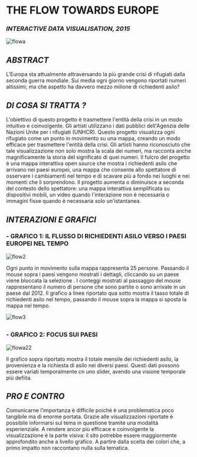 # THE FLOW TOWARDS EUROPE
### _INTERACTIVE DATA VISUALISATION, 2015_



![flowa](https://user-images.githubusercontent.com/101175806/175834673-7bb396cd-b260-4221-b3ed-929d4ed68160.png)




## _ABSTRACT_


L'Europa sta attualmente attraversando la più grande crisi di rifugiati dalla seconda guerra mondiale. 
Sui media ogni giorno vengono riportati numeri altissimi; ma che aspetto ha davvero mezzo milione di richiedenti asilo? 

##


## _DI COSA SI TRATTA ?_



L'obiettivo di questo progetto è trasmettere l'entità della crisi in un modo intuitivo e coinvolgente. 
Gli artisti utilizzano i dati pubblici dell'Agenzia delle Nazioni Unite per i rifugiati (UNHCR).
Questo progetto visualizza ogni rifugiato come un punto in movimento su una mappa, creando un modo efficace per trasmettere l'entità della crisi.
Gli artisti hanno riconosciuto che tale visualizzazione non solo mostra la scala dei numeri,
ma racconta anche magnificamente la storia del significato di quei numeri.
Il fulcro del progetto è una mappa interattiva open source che mostra i richiedenti asilo che arrivano nei paesi europei,
una mappa che consente allo spettatore di osservare i cambiamenti nel tempo e di scavare più a fondo nei luoghi e nei momenti che li sorprendono.
Il progetto aumenta o diminuisce a seconda del contesto dello spettatore:
una mappa interattiva semplificata su dispositivi mobili, un video quando l'interazione non è necessaria o immagini fisse quando è necessaria solo un'istantanea.



## _INTERAZIONI E GRAFICI_

###  - GRAFICO 1: IL FLUSSO DI RICHIEDENTI ASILO VERSO I PAESI EUROPEI NEL TEMPO

![flow2](https://user-images.githubusercontent.com/101175806/175834517-0e4b8326-86fb-47ad-b0d1-7454f5453deb.PNG)

Ogni punto in movimento sulla mappa rappresenta 25 persone. 
Passando il mouse sopra i paesi vengono mostrati i dettagli, 
cliccando su un paese viene bloccata la selezione . 
I conteggi mostrati al passaggio del mouse rappresentano il numero di persone che sono partite o sono arrivate in un paese dal 2012.
Il grafico a linee riportato qua sotto mostra il tasso totale di richiedenti asilo nel tempo, passando il mouse sopra la mappa si sposta la mappa nel tempo.

![flow3](https://user-images.githubusercontent.com/101175806/175834630-822c90f6-4886-4a18-ba25-0d3f916b8521.PNG)

##

### - GRAFICO 2: FOCUS SUI PAESI

![flowa22](https://user-images.githubusercontent.com/101175806/175834868-a7e9c341-dc3b-471c-babe-c2686ed01def.PNG)
 
 Il grafico sopra riportato mostra il totale mensile dei richiedenti asilo, la provenienza e la richiesta di asilo nei diversi paesi.
 Questi dati possono essere variati temporalmente cn uno slider, avendo una visione temporale più defiita.
 
 
 ##
 
 
 ## _PRO E CONTRO_
 
 Comunicarne l’importanza è difficile poiché è una problematica poco tangibile ma di enorme portata.
 Grazie alle visualizzazioni riportate è possibile informarsi sul tema in questione tramite una modalità esperienziale.
 A rendere ancor più efficace e coinvolgente la visualizzazione è la parte visiva: il sito potrebbe essere maggiormente approfondito anche a livello grafico. 
A partire dalla scelta dei colori che, a primo impatto non raccontano nulla sulla tematica.
 
 
